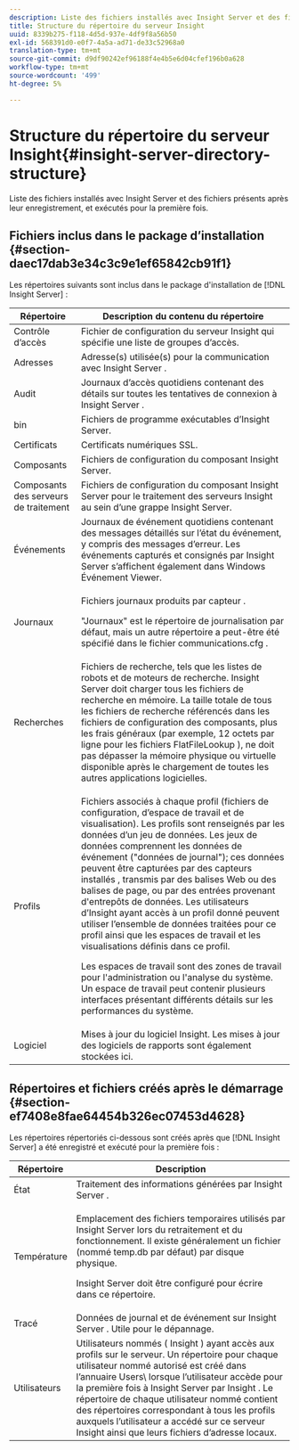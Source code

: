 ```yaml
---
description: Liste des fichiers installés avec Insight Server et des fichiers présents après leur enregistrement, et exécutés pour la première fois.
title: Structure du répertoire du serveur Insight
uuid: 8339b275-f118-4d5d-937e-4df9f8a56b50
exl-id: 568391d0-e0f7-4a5a-ad71-de33c52968a0
translation-type: tm+mt
source-git-commit: d9df90242ef96188f4e4b5e6d04cfef196b0a628
workflow-type: tm+mt
source-wordcount: '499'
ht-degree: 5%

---
```


# Structure du répertoire du serveur Insight{#insight-server-directory-structure}

Liste des fichiers installés avec Insight Server et des fichiers présents après leur enregistrement, et exécutés pour la première fois.

## Fichiers inclus dans le package d’installation {#section-daec17dab3e34c3c9e1ef65842cb91f1}

Les répertoires suivants sont inclus dans le package d&#39;installation de [!DNL Insight Server] :

<table id="table_CE713A3D671C453A87986E4CD4620EF3"> 
 <thead> 
  <tr> 
   <th colname="col1" class="entry"> Répertoire </th> 
   <th colname="col2" class="entry"> Description du contenu du répertoire </th> 
  </tr> 
 </thead>
 <tbody> 
  <tr> 
   <td colname="col1"> Contrôle d’accès </td> 
   <td colname="col2"> <span class="keyword"> Fichier de  </span> configuration du serveur Insight qui spécifie une liste de groupes d’accès. </td> 
  </tr> 
  <tr> 
   <td colname="col1"> Adresses </td> 
   <td colname="col2"> Adresse(s) utilisée(s) pour la communication avec <span class="keyword"> Insight Server </span>. </td> 
  </tr> 
  <tr> 
   <td colname="col1"> Audit </td> 
   <td colname="col2"> Journaux d’accès quotidiens contenant des détails sur toutes les tentatives de connexion à <span class="keyword"> Insight Server </span>. </td> 
  </tr> 
  <tr> 
   <td colname="col1"> bin </td> 
   <td colname="col2"> <span class="keyword"> Fichiers de programme  </span> exécutables d’Insight Server. </td> 
  </tr> 
  <tr> 
   <td colname="col1"> Certificats </td> 
   <td colname="col2"> Certificats numériques SSL. </td> 
  </tr> 
  <tr> 
   <td colname="col1"> Composants </td> 
   <td colname="col2"> <span class="keyword"> Fichiers de configuration  </span> du composant Insight Server. </td> 
  </tr> 
  <tr> 
   <td colname="col1"> Composants des serveurs de traitement </td> 
   <td colname="col2"> <span class="keyword"> Fichiers de configuration  </span> du composant Insight Server pour le traitement des serveurs  <span class="keyword"> Insight  </span> au sein d’une  <span class="keyword"> grappe  </span> Insight Server. </td> 
  </tr> 
  <tr> 
   <td colname="col1"> Événements </td> 
   <td colname="col2"> Journaux de événement quotidiens contenant des messages détaillés sur l’état du événement, y compris des messages d’erreur. Les événements capturés et consignés par <span class="keyword"> Insight Server </span> s’affichent également dans Windows Événement Viewer. </td> 
  </tr> 
  <tr> 
   <td colname="col1"> Journaux </td> 
   <td colname="col2"> <p>Fichiers journaux produits par <span class="wintitle"> capteur </span>. </p> <p>"Journaux" est le répertoire de journalisation par défaut, mais un autre répertoire a peut-être été spécifié dans le fichier <span class="filepath"> communications.cfg </span>. </p> </td> 
  </tr> 
  <tr> 
   <td colname="col1"> Recherches </td> 
   <td colname="col2"> Fichiers de recherche, tels que les listes de robots et de moteurs de recherche. <span class="keyword"> Insight Server  </span> doit charger tous les fichiers de recherche en mémoire. La taille totale de tous les fichiers de recherche référencés dans les fichiers de configuration des composants, plus les frais généraux (par exemple, 12 octets par ligne pour les fichiers <span class="filepath"> FlatFileLookup </span>), ne doit pas dépasser la mémoire physique ou virtuelle disponible après le chargement de toutes les autres applications logicielles. </td> 
  </tr> 
  <tr> 
   <td colname="col1"> Profils </td> 
   <td colname="col2"> <p>Fichiers associés à chaque profil (fichiers de configuration, d’espace de travail et de visualisation). Les profils sont renseignés par les données d’un jeu de données. Les jeux de données comprennent les données de événement ("données de journal"); ces données peuvent être capturées par des capteurs <span class="wintitle"> installés </span>, transmis par des balises Web ou des balises de page, ou par des entrées provenant d'entrepôts de données. <span class="keyword"> Les  </span> utilisateurs d’Insight ayant accès à un profil donné peuvent utiliser l’ensemble de données traitées pour ce profil ainsi que les espaces de travail et les visualisations définis dans ce profil. </p> <p>Les espaces de travail sont des zones de travail pour l'administration ou l'analyse du système. Un espace de travail peut contenir plusieurs interfaces présentant différents détails sur les performances du système. </p> </td> 
  </tr> 
  <tr> 
   <td colname="col1"> Logiciel </td> 
   <td colname="col2"> <span class="keyword"> Mises à jour  </span> du logiciel Insight. Les mises à jour des logiciels de rapports sont également stockées ici. </td> 
  </tr> 
 </tbody> 
</table>

## Répertoires et fichiers créés après le démarrage {#section-ef7408e8fae64454b326ec07453d4628}

Les répertoires répertoriés ci-dessous sont créés après que [!DNL Insight Server] a été enregistré et exécuté pour la première fois :

<table id="table_89CC9F3E568044C8A0072BF0A6EDCCEF"> 
 <thead> 
  <tr> 
   <th colname="col1" class="entry"> Répertoire </th> 
   <th colname="col2" class="entry"> Description </th> 
  </tr> 
 </thead>
 <tbody> 
  <tr> 
   <td colname="col1"> État </td> 
   <td colname="col2"> Traitement des informations générées par <span class="keyword"> Insight Server </span>. </td> 
  </tr> 
  <tr> 
   <td colname="col1"> Température </td> 
   <td colname="col2"> <p>Emplacement des fichiers temporaires utilisés par <span class="keyword"> Insight Server </span> lors du retraitement et du fonctionnement. Il existe généralement un fichier (nommé <span class="filepath"> temp.db </span> par défaut) par disque physique. </p> <p> <span class="keyword"> Insight Server  </span> doit être configuré pour écrire dans ce répertoire. </p> </td> 
  </tr> 
  <tr> 
   <td colname="col1"> Tracé </td> 
   <td colname="col2"> Données de journal et de événement sur <span class="keyword"> Insight Server </span>. Utile pour le dépannage. </td> 
  </tr> 
  <tr> 
   <td colname="col1"> Utilisateurs </td> 
   <td colname="col2"> Utilisateurs nommés ( <span class="keyword"> Insight </span>) ayant accès aux profils sur le serveur. Un répertoire pour chaque utilisateur nommé autorisé est créé dans l’annuaire Users\ lorsque l’utilisateur accède pour la première fois à <span class="keyword"> Insight Server </span> par <span class="keyword"> Insight </span>. Le répertoire de chaque utilisateur nommé contient des répertoires correspondant à tous les profils auxquels l’utilisateur a accédé sur ce <span class="keyword"> serveur Insight </span> ainsi que leurs fichiers d’adresse locaux. </td> 
  </tr> 
 </tbody> 
</table>
